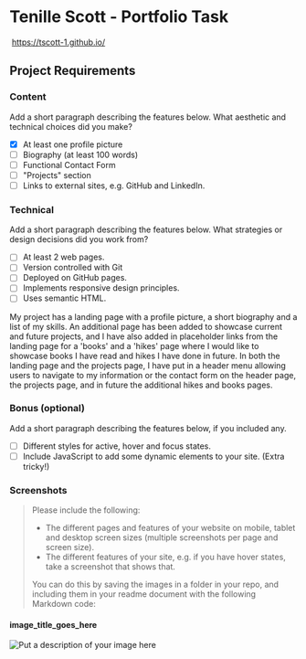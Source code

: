 #  Tenille Scott - Portfolio Task
​
https://tscott-1.github.io/
​
## Project Requirements

### Content
 Add a short paragraph describing the features below. What aesthetic and technical choices did you make? 
- [x] At least one profile picture
- [ ] Biography (at least 100 words)
- [ ] Functional Contact Form
- [ ] "Projects" section
- [ ] Links to external sites, e.g. GitHub and LinkedIn.
​
### Technical
 Add a short paragraph describing the features below. What strategies or design decisions did you work from? 
- [ ] At least 2 web pages.
- [ ] Version controlled with Git
- [ ] Deployed on GitHub pages.
- [ ] Implements responsive design principles.
- [ ] Uses semantic HTML.

My project has a landing page with a profile picture, a short biography and a list of my skills. An additional page has been added to showcase current and future projects, and I have also added in placeholder links from the landing page for a 'books' and a 'hikes' page where I would like to showcase books I have read and hikes I have done in future.  In both the landing page and the projects page, I have put in a header menu allowing users to navigate to my information or the contact form on the header page, the projects page, and in future the additional hikes and books pages.  

### Bonus (optional)
 Add a short paragraph describing the features below, if you included any. 
- [ ] Different styles for active, hover and focus states.
- [ ] Include JavaScript to add some dynamic elements to your site. (Extra tricky!)
​
### Screenshots
> Please include the following:
> - The different pages and features of your website on mobile, tablet and desktop screen sizes (multiple screenshots per page and screen size).
> - The different features of your site, e.g. if you have hover states, take a screenshot that shows that.  
> 
> You can do this by saving the images in a folder in your repo, and including them in your readme document with the following Markdown code: 

####  image_title_goes_here 
![Put a description of your image here](./relative_path_to_file)
